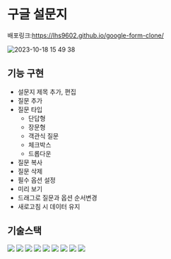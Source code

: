 # 구글 설문지


배포링크:https://lhs9602.github.io/google-form-clone/


![2023-10-18 15 49 38](https://github.com/lhs9602/google-form-clone/assets/34961388/b6e4ac36-dc90-462e-a5db-de4f1757ab8d)


## 기능 구현
- 설문지 제목 추가, 편집
- 질문 추가
- 질문 타입
    - 단답형
    - 장문형
    - 객관식 질문
    - 체크박스
    - 드롭다운
- 질문 복사 
- 질문 삭제 
- 필수 옵션 설정 
- 미리 보기
- 드래그로 질문과 옵션 순서변경
- 새로고침 시 데이터 유지 

## 기술스택


<img src="https://img.shields.io/badge/html5-E34F26?style=for-the-badge&logo=html5&logoColor=white"> <img src="https://img.shields.io/badge/css-1572B6?style=for-the-badge&logo=css3&logoColor=white"> <img src="https://img.shields.io/badge/javascript-F7DF1E?style=for-the-badge&logo=javascript&logoColor=black"> <img src="https://img.shields.io/badge/react-61DAFB?style=for-the-badge&logo=react&logoColor=black"> <img src="https://img.shields.io/badge/redux-764ABC?style=for-the-badge&logo=redux&logoColor=black"> <img src="https://img.shields.io/badge/styledcomponents-DB7093?style=for-the-badge&logo=styledcomponents&logoColor=black"> <img src="https://img.shields.io/badge/mui-007FFF?style=for-the-badge&logo=mui&logoColor=black"> <img src="https://img.shields.io/badge/typescript-3178C6?style=for-the-badge&logo=typescript&logoColor=black"> <img src="https://img.shields.io/badge/vite-646CFF?style=for-the-badge&logo=vite&logoColor=black"> 


